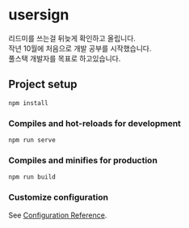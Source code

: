 # usersign


리드미를 쓰는걸 뒤늦게 확인하고 올립니다. <br>
작년 10월에 처음으로 개발 공부를 시작했습니다. <br>
풀스택 개발자를 목표로 하고있습니다.





## Project setup
```
npm install
```

### Compiles and hot-reloads for development
```
npm run serve
```

### Compiles and minifies for production
```
npm run build
```

### Customize configuration
See [Configuration Reference](https://cli.vuejs.org/config/).
